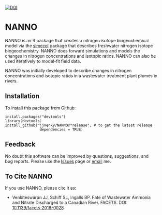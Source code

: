 [![DOI](https://zenodo.org/badge/DOI/10.5281/zenodo.2647564.svg)](https://doi.org/10.5281/zenodo.2647564)

NANNO
=====


NANNO is an R package that creates a nitrogen isotope biogeochemical model via the [simecol] package that describes freshwater nitrogen isotope biogeochemistry. NANNO does forward simulations and models the changes in nitrogen concentrations and isotopic ratios. NANNO can also be used iteratively to model-fit field data.

NANNO was initially developed to describe changes in nitrogen concentrations and isotopic ratios in a wastewater treatment plant plumes in rivers.


Installation
------------

To install this package from Github:


```
install.packages("devtools")
library(devtools)
install_github("jjvenky/NANNO@*release", # to get the latest release
                dependencies = TRUE)
```


Feedback
--------

No doubt this software can be improved by questions, suggestions, and bug reports. Please use the [Issues] page or [email] me.



To Cite NANNO
-------------

If you use NANNO, please cite it as:

* Venkiteswaran JJ, Schiff SL, Ingalls BP. Fate of Wastewater Ammonia and Nitrate Discharged to a Canadian River. FACETS. DOI: [10.1139/facets-2018-0028](https://doi.org/10.1139/facets-2018-0028)

[simecol]:https://cran.r-project.org/web/packages/simecol/index.html
[Issues]:https://github.com/jjvenky/NANNO/issues
[email]:https://github.com/jjvenky/NANNO/blob/master/DESCRIPTION
